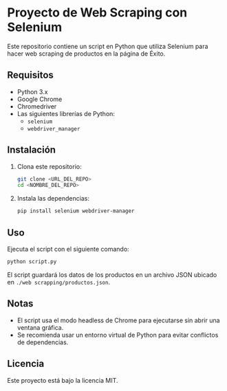 # Proyecto de Web Scraping con Selenium

Este repositorio contiene un script en Python que utiliza Selenium para hacer web scraping de productos en la página de Éxito.

## Requisitos

- Python 3.x
- Google Chrome
- Chromedriver
- Las siguientes librerías de Python:
  - `selenium`
  - `webdriver_manager`

## Instalación

1. Clona este repositorio:
   ```sh
   git clone <URL_DEL_REPO>
   cd <NOMBRE_DEL_REPO>
   ```
2. Instala las dependencias:
   ```sh
   pip install selenium webdriver-manager
   ```

## Uso

Ejecuta el script con el siguiente comando:
```sh
python script.py
```

El script guardará los datos de los productos en un archivo JSON ubicado en `./web scrapping/productos.json`.

## Notas

- El script usa el modo headless de Chrome para ejecutarse sin abrir una ventana gráfica.
- Se recomienda usar un entorno virtual de Python para evitar conflictos de dependencias.

## Licencia

Este proyecto está bajo la licencia MIT.
